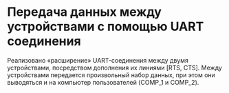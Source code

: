# Передача данных между устройствами с помощью UART соединения
Реализовано «расширение» UART-соединения между двумя устройствами, посредством дополнения их линиями [RTS, CTS]. Между устройствами передается произвольный набор данных, при этом они выводяться и на компьютер пользователей (COMP_1 и COMP_2).
